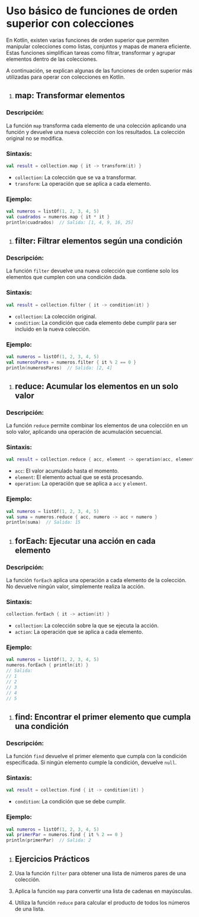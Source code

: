 # Uso básico de funciones de orden superior con colecciones
En Kotlin, existen varias funciones de orden superior que permiten manipular colecciones como listas, conjuntos y mapas de manera eficiente. Estas funciones simplifican tareas como filtrar, transformar y agrupar elementos dentro de las colecciones.

A continuación, se explican algunas de las funciones de orden superior más utilizadas para operar con colecciones en Kotlin.

1. ## map: Transformar elementos

### **Descripción:**
La función `map` transforma cada elemento de una colección aplicando una función y devuelve una nueva colección con los resultados. La colección original no se modifica.
### **Sintaxis:**
```kotlin
val result = collection.map { it -> transform(it) }
```
- `collection`: La colección que se va a transformar.
- `transform`: La operación que se aplica a cada elemento.
### **Ejemplo:**
```kotlin
val numeros = listOf(1, 2, 3, 4, 5)
val cuadrados = numeros.map { it * it }
println(cuadrados)  // Salida: [1, 4, 9, 16, 25]
```

1. ## filter: Filtrar elementos según una condición
### **Descripción:**
La función `filter` devuelve una nueva colección que contiene solo los elementos que cumplen con una condición dada.

### **Sintaxis:**
```kotlin
val result = collection.filter { it -> condition(it) }
```
- `collection`: La colección original.
- `condition`: La condición que cada elemento debe cumplir para ser incluido en la nueva colección.
### **Ejemplo:**
```kotlin
val numeros = listOf(1, 2, 3, 4, 5)
val numerosPares = numeros.filter { it % 2 == 0 }
println(numerosPares)  // Salida: [2, 4]
```

1. ## reduce: Acumular los elementos en un solo valor
### **Descripción:**
La función `reduce` permite combinar los elementos de una colección en un solo valor, aplicando una operación de acumulación secuencial.
### **Sintaxis:**
```kotlin
val result = collection.reduce { acc, element -> operation(acc, element) }
```
- `acc`: El valor acumulado hasta el momento.
- `element`: El elemento actual que se está procesando.
- `operation`: La operación que se aplica a `acc` y `element`.
### **Ejemplo:**
```kotlin
val numeros = listOf(1, 2, 3, 4, 5)
val suma = numeros.reduce { acc, numero -> acc + numero }
println(suma)  // Salida: 15
```

1. ## forEach: Ejecutar una acción en cada elemento
### **Descripción:**
La función `forEach` aplica una operación a cada elemento de la colección. No devuelve ningún valor, simplemente realiza la acción.
### **Sintaxis:**
```kotlin
collection.forEach { it -> action(it) }
```
- `collection`: La colección sobre la que se ejecuta la acción.
- `action`: La operación que se aplica a cada elemento.
### **Ejemplo:**
```kotlin
val numeros = listOf(1, 2, 3, 4, 5)
numeros.forEach { println(it) }
// Salida: 
// 1
// 2
// 3
// 4
// 5
```

1. ## find: Encontrar el primer elemento que cumpla una condición
### **Descripción:**
La función `find` devuelve el primer elemento que cumpla con la condición especificada. Si ningún elemento cumple la condición, devuelve `null`.
### **Sintaxis:**
```kotlin
val result = collection.find { it -> condition(it) }
```
- `condition`: La condición que se debe cumplir.
### **Ejemplo:**
```kotlin
val numeros = listOf(1, 2, 3, 4, 5)
val primerPar = numeros.find { it % 2 == 0 }
println(primerPar)  // Salida: 2
```

1. ## Ejercicios Prácticos

1. Usa la función `filter` para obtener una lista de números pares de una colección.
2. Aplica la función `map` para convertir una lista de cadenas en mayúsculas.
3. Utiliza la función `reduce` para calcular el producto de todos los números de una lista.
